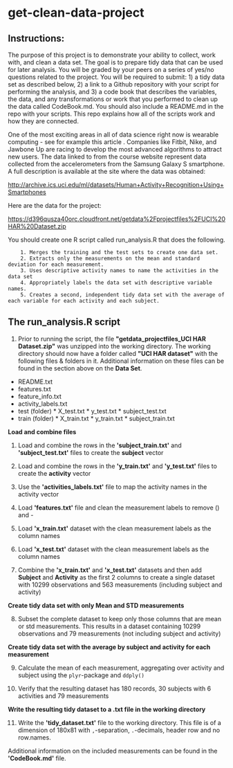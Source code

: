 get-clean-data-project
======================

**Instructions:**
----------------

The purpose of this project is to demonstrate your ability to collect, work with, and clean a data set. The goal is to prepare tidy data that can be used for later analysis. You will be graded by your peers on a series of yes/no questions related to the project. You will be required to submit: 1) a tidy data set as described below, 2) a link to a Github repository with your script for performing the analysis, and 3) a code book that describes the variables, the data, and any transformations or work that you performed to clean up the data called CodeBook.md. You should also include a README.md in the repo with your scripts. This repo explains how all of the scripts work and how they are connected. 

One of the most exciting areas in all of data science right now is wearable computing - see for example this article . Companies like Fitbit, Nike, and Jawbone Up are racing to develop the most advanced algorithms to attract new users. The data linked to from the course website represent data collected from the accelerometers from the Samsung Galaxy S smartphone. A full description is available at the site where the data was obtained:

http://archive.ics.uci.edu/ml/datasets/Human+Activity+Recognition+Using+Smartphones

Here are the data for the project:

https://d396qusza40orc.cloudfront.net/getdata%2Fprojectfiles%2FUCI%20HAR%20Dataset.zip

You should create one R script called run_analysis.R that does the following. 

        1. Merges the training and the test sets to create one data set.
        2. Extracts only the measurements on the mean and standard deviation for each measurement. 
        3. Uses descriptive activity names to name the activities in the data set
        4. Appropriately labels the data set with descriptive variable names. 
        5. Creates a second, independent tidy data set with the average of each variable for each activity and each subject. 


**The run_analysis.R script**
-----------------------------------------

1. Prior to running the script, the file **"getdata_projectfiles_UCI HAR Dataset.zip"** was unzipped into the working directory. The working directory should now have a folder called **"UCI HAR dataset"** with the following files & folders in it. Additional information on these files can be found in the section above on the **Data Set**. 
 * README.txt
 * features.txt
 * feature_info.txt
 * activity_labels.txt
 * test (folder)
        * X_test.txt
        * y_test.txt
        * subject_test.txt
 * train (folder)
        * X_train.txt
        * y_train.txt
        * subject_train.txt
 
**Load and combine files**

1. Load and combine the rows in the **'subject_train.txt'** and **'subject_test.txt'** files to create the **subject** vector

2. Load and combine the rows in the **'y_train.txt'** and  **'y_test.txt'** files to create the **activity** vector

3. Use the **'activities_labels.txt'** file to map the activity names in the activity vector

4. Load **'features.txt'** file and clean the measurement labels to remove () and -

5. Load **'x_train.txt'** dataset with the clean measurement labels as the column names

6. Load **'x_test.txt'** dataset with the clean measurement labels as the column names
        
7. Combine the **'x_train.txt'** and **'x_test.txt'** datasets and then add **Subject** and **Activity** as the first 2 columns to create a single dataset with 10299 observations and 563 measurements (including subject and activity)


**Create tidy data set with only Mean and STD measurements**

8. Subset the complete dataset to keep only those columns that are mean or std measurements. This results in a dataset containing 10299 observations and 79 measurements (not including subject and activity)

**Create tidy data set with the average by subject and activity for each measurement**

9. Calculate the mean of each measurement, aggregating over activity and subject using the `plyr`-package and `ddply()`

10. Verify that the resulting dataset has 180 records, 30 subjects with 6 activities and 79 measurements

**Write the resulting tidy dataset to a .txt file in the working directory**

11. Write the **'tidy_dataset.txt'** file to the working directory. This file is of a dimension of 180x81  with  `,`-separation,  `.`-decimals, header row and no row.names.


Additional information on the included measurements can be found in the **'CodeBook.md'** file.




